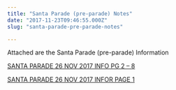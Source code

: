 ```yaml
---
title: "Santa Parade (pre-parade) Notes"
date: "2017-11-23T09:46:55.000Z"
slug: "santa-parade-pre-parade-notes"

---
```


Attached are the Santa Parade (pre-parade) Information

[SANTA PARADE 26 NOV 2017 INFO PG 2 – 8](http://santonino-nz.org/wp-content/uploads/2017/11/SANTA-PARADE-26-NOV-2017-INFO-PG-2-8.pdf)

[SANTA PARADE 26 NOV 2017 INFOR PAGE 1](http://santonino-nz.org/wp-content/uploads/2017/11/SANTA-PARADE-26-NOV-2017-INFOR-PAGE-1.pdf)